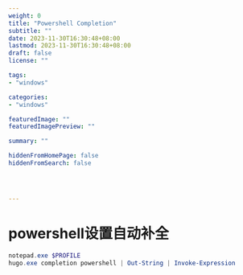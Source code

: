 ```yaml
---
weight: 0
title: "Powershell Completion"
subtitle: ""
date: 2023-11-30T16:30:48+08:00
lastmod: 2023-11-30T16:30:48+08:00
draft: false
license: ""

tags: 
- "windows"

categories: 
- "windows"

featuredImage: ""
featuredImagePreview: ""

summary: ""

hiddenFromHomePage: false
hiddenFromSearch: false




---
```


# powershell设置自动补全
```powershell
notepad.exe $PROFILE
hugo.exe completion powershell | Out-String | Invoke-Expression
```
